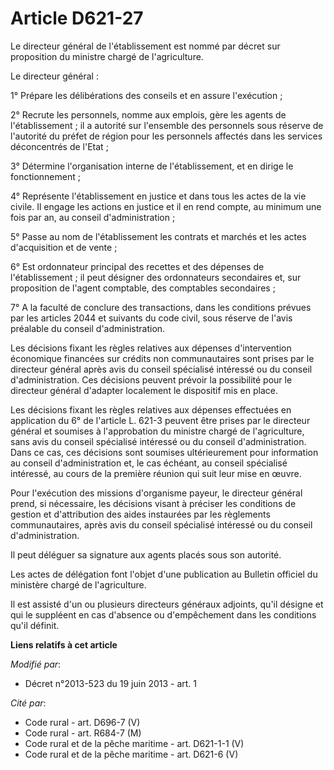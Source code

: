 # Article D621-27

Le directeur général de l'établissement est nommé par décret sur proposition du ministre chargé de l'agriculture. 

Le directeur général : 

1° Prépare les délibérations des conseils et en assure l'exécution ; 

2° Recrute les personnels, nomme aux emplois, gère les agents de l'établissement ; il a autorité sur l'ensemble des
personnels sous réserve de l'autorité du préfet de région pour les personnels affectés dans les services déconcentrés de
l'Etat ; 

3° Détermine l'organisation interne de l'établissement, et en dirige le fonctionnement ; 

4° Représente l'établissement en justice et dans tous les actes de la vie civile. Il engage les actions en justice et il en
rend compte, au minimum une fois par an, au conseil d'administration ; 

5° Passe au nom de l'établissement les contrats et marchés et les actes d'acquisition et de vente ; 

6° Est ordonnateur principal des recettes et des dépenses de l'établissement ; il peut désigner des ordonnateurs secondaires
et, sur proposition de l'agent comptable, des comptables secondaires ; 

7° A la faculté de conclure des transactions, dans les conditions prévues par les articles 2044 et suivants du code civil,
sous réserve de l'avis préalable du conseil d'administration. 

Les décisions fixant les règles relatives aux dépenses d'intervention économique financées sur crédits non communautaires
sont prises par le directeur général après avis du conseil spécialisé intéressé ou du conseil d'administration. Ces décisions
peuvent prévoir la possibilité pour le directeur général d'adapter localement le dispositif mis en place. 

Les décisions fixant les règles relatives aux dépenses effectuées en application du 6° de l'article L. 621-3 peuvent être
prises par le directeur général et soumises à l'approbation du ministre chargé de l'agriculture, sans avis du conseil
spécialisé intéressé ou du conseil d'administration. Dans ce cas, ces décisions sont soumises ultérieurement pour information
au conseil d'administration et, le cas échéant, au conseil spécialisé intéressé, au cours de la première réunion qui suit
leur mise en œuvre. 

Pour l'exécution des missions d'organisme payeur, le directeur général prend, si nécessaire, les décisions visant à préciser
les conditions de gestion et d'attribution des aides instaurées par les règlements communautaires, après avis du conseil
spécialisé intéressé ou du conseil d'administration. 

Il peut déléguer sa signature aux agents placés sous son autorité. 

Les actes de délégation font l'objet d'une publication au Bulletin officiel du ministère chargé de l'agriculture. 

Il est assisté d'un ou plusieurs directeurs généraux adjoints, qu'il désigne et qui le suppléent en cas d'absence ou
d'empêchement dans les conditions qu'il définit.

**Liens relatifs à cet article**

_Modifié par_:

  - Décret n°2013-523 du 19 juin 2013 - art. 1

_Cité par_:

  - Code rural - art. D696-7 (V)
  - Code rural - art. R684-7 (M)
  - Code rural et de la pêche maritime - art. D621-1-1 (V)
  - Code rural et de la pêche maritime - art. D621-6 (V)
